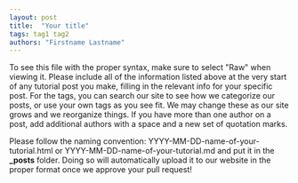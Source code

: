```yaml
---
layout: post
title:  "Your title"
tags: tag1 tag2 
authors: "Firstname Lastname"
---
```


To see this file with the proper syntax, make sure to select "Raw" when viewing it. Please include all of the information listed above at the very start of any tutorial post you make, filling in the relevant info for your specific post. For the tags, you can search our site to see how we categorize our posts, or use your own tags as you see fit. We may change these as our site grows and we reorganize things. If you have more than one author on a post, add additional authors with a space and a new set of quotation marks.

Please follow the naming convention: YYYY-MM-DD-name-of-your-tutorial.html or YYYY-MM-DD-name-of-your-tutorial.md and put it in the **_posts** folder. Doing so will automatically upload it to our website in the proper format once we approve your pull request!
